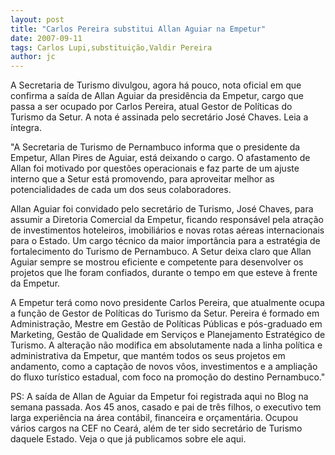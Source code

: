 ```yaml
---
layout: post
title: "Carlos Pereira substitui Allan Aguiar na Empetur"
date: 2007-09-11
tags: Carlos Lupi,substituição,Valdir Pereira
author: jc
---
```

A Secretaria de Turismo divulgou, agora h&aacute; pouco, nota oficial em que confirma a sa&iacute;da de Allan Aguiar da presid&ecirc;ncia da Empetur, cargo que passa a ser ocupado por Carlos Pereira, atual&nbsp;Gestor de Pol&iacute;ticas do Turismo da Setur. A nota &eacute; assinada pelo secret&aacute;rio Jos&eacute; Chaves. Leia a &iacute;ntegra.

"A Secretaria de Turismo de Pernambuco informa que o presidente da Empetur, Allan Pires de Aguiar, est&aacute; deixando o cargo. O afastamento de Allan foi motivado por quest&otilde;es operacionais e faz parte de um ajuste interno que a Setur est&aacute; promovendo, para aproveitar melhor as potencialidades de cada um dos seus colaboradores. 

Allan Aguiar foi convidado pelo secret&aacute;rio de Turismo, Jos&eacute; Chaves, para assumir a Diretoria Comercial da Empetur, ficando respons&aacute;vel pela atra&ccedil;&atilde;o de investimentos hoteleiros, imobili&aacute;rios e novas rotas a&eacute;reas internacionais para o Estado. Um cargo t&eacute;cnico da maior import&acirc;ncia para a estrat&eacute;gia de fortalecimento do Turismo de Pernambuco. A Setur deixa claro que Allan Aguiar sempre se mostrou eficiente e competente para desenvolver os projetos que lhe foram confiados, durante o tempo em que esteve &agrave; frente da Empetur. 

A Empetur ter&aacute; como novo presidente Carlos Pereira, que atualmente ocupa a fun&ccedil;&atilde;o de Gestor de Pol&iacute;ticas do Turismo da Setur. Pereira &eacute; formado em Administra&ccedil;&atilde;o, Mestre em Gest&atilde;o de Pol&iacute;ticas P&uacute;blicas e p&oacute;s-graduado em Marketing, Gest&atilde;o de Qualidade em Servi&ccedil;os e Planejamento Estrat&eacute;gico de Turismo. A altera&ccedil;&atilde;o n&atilde;o modifica em absolutamente nada a linha pol&iacute;tica e administrativa da Empetur, que mant&eacute;m todos os seus projetos em andamento, como a capta&ccedil;&atilde;o de novos v&ocirc;os, investimentos e a amplia&ccedil;&atilde;o do fluxo tur&iacute;stico estadual, com foco na promo&ccedil;&atilde;o do destino Pernambuco."

PS: A sa&iacute;da de Allan de Aguiar da Empetur foi registrada aqui no Blog na semana passada. Aos 45 anos, casado e pai de tr&ecirc;s filhos, o executivo tem larga experi&ecirc;ncia na &aacute;rea cont&aacute;bil, financeira e or&ccedil;ament&aacute;ria. Ocupou v&aacute;rios cargos na CEF no Cear&aacute;, al&eacute;m de ter sido secret&aacute;rio de Turismo daquele Estado. Veja o que j&aacute; publicamos sobre ele aqui.